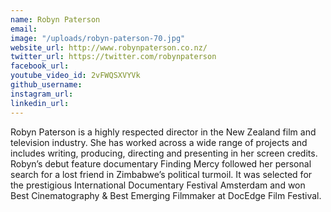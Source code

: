 ```yaml
---
name: Robyn Paterson
email: 
image: "/uploads/robyn-paterson-70.jpg"
website_url: http://www.robynpaterson.co.nz/
twitter_url: https://twitter.com/robynpaterson
facebook_url: 
youtube_video_id: 2vFWQSXVYVk
github_username: 
instagram_url: 
linkedin_url: 
---
```


Robyn Paterson is a highly respected director in the New Zealand film and television industry. She has worked across a wide range of projects and includes writing, producing, directing and presenting in her screen credits. Robyn’s debut feature documentary Finding Mercy followed her personal search for a lost friend in Zimbabwe’s political turmoil. It was selected for the prestigious International Documentary Festival Amsterdam and won Best Cinematography & Best Emerging Filmmaker at DocEdge Film Festival.
